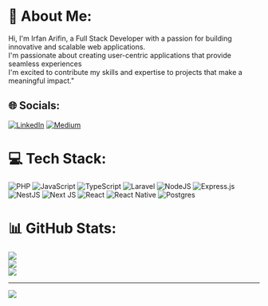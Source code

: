 # 💫 About Me:
Hi, I'm Irfan Arifin, a Full Stack Developer with a passion for building innovative and scalable web applications.<br>I'm passionate about creating user-centric applications that provide seamless experiences<br>I'm excited to contribute my skills and expertise to projects that make a meaningful impact."


## 🌐 Socials:
[![LinkedIn](https://img.shields.io/badge/LinkedIn-%230077B5.svg?logo=linkedin&logoColor=white)](https://linkedin.com/in/irfan-arifin-445b12b9) [![Medium](https://img.shields.io/badge/Medium-12100E?logo=medium&logoColor=white)](https://medium.com/@irfanarv) 

# 💻 Tech Stack:
![PHP](https://img.shields.io/badge/php-%23777BB4.svg?style=for-the-badge&logo=php&logoColor=white) ![JavaScript](https://img.shields.io/badge/javascript-%23323330.svg?style=for-the-badge&logo=javascript&logoColor=%23F7DF1E) ![TypeScript](https://img.shields.io/badge/typescript-%23007ACC.svg?style=for-the-badge&logo=typescript&logoColor=white) ![Laravel](https://img.shields.io/badge/laravel-%23FF2D20.svg?style=for-the-badge&logo=laravel&logoColor=white) ![NodeJS](https://img.shields.io/badge/node.js-6DA55F?style=for-the-badge&logo=node.js&logoColor=white) ![Express.js](https://img.shields.io/badge/express.js-%23404d59.svg?style=for-the-badge&logo=express&logoColor=%2361DAFB) ![NestJS](https://img.shields.io/badge/nestjs-%23E0234E.svg?style=for-the-badge&logo=nestjs&logoColor=white) ![Next JS](https://img.shields.io/badge/Next-black?style=for-the-badge&logo=next.js&logoColor=white) ![React](https://img.shields.io/badge/react-%2320232a.svg?style=for-the-badge&logo=react&logoColor=%2361DAFB) ![React Native](https://img.shields.io/badge/react_native-%2320232a.svg?style=for-the-badge&logo=react&logoColor=%2361DAFB) ![Postgres](https://img.shields.io/badge/postgres-%23316192.svg?style=for-the-badge&logo=postgresql&logoColor=white)
# 📊 GitHub Stats:
![](https://github-readme-stats.vercel.app/api?username=irfanarv&theme=default&hide_border=false&include_all_commits=true&count_private=true)<br/>
![](https://github-readme-streak-stats.herokuapp.com/?user=irfanarv&theme=default&hide_border=false)<br/>
![](https://github-readme-stats.vercel.app/api/top-langs/?username=irfanarv&theme=default&hide_border=false&include_all_commits=true&count_private=true&layout=compact)

---
[![](https://visitcount.itsvg.in/api?id=irfanarv&icon=0&color=0)](https://visitcount.itsvg.in)

<!-- Proudly created with GPRM ( https://gprm.itsvg.in ) -->
